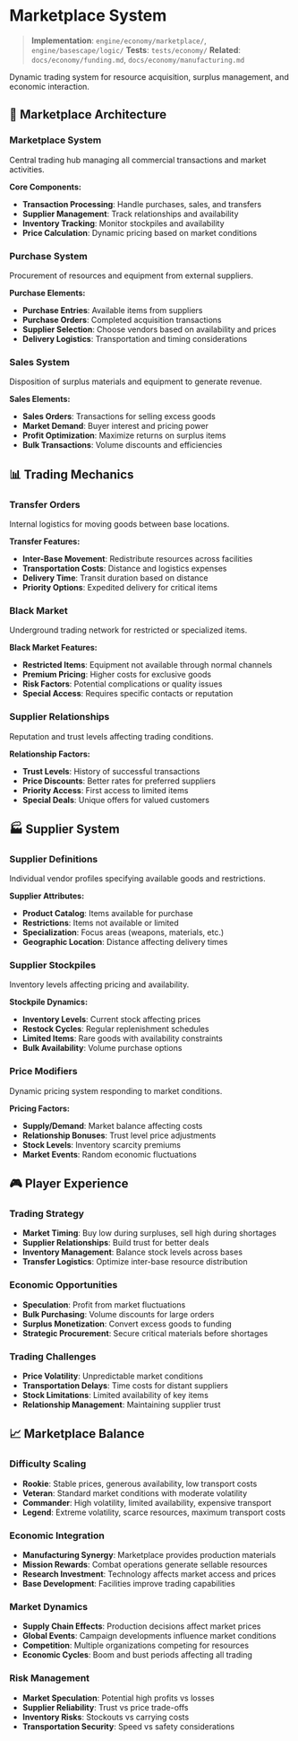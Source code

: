 # Marketplace System

> **Implementation**: `engine/economy/marketplace/`, `engine/basescape/logic/`
> **Tests**: `tests/economy/`
> **Related**: `docs/economy/funding.md`, `docs/economy/manufacturing.md`

Dynamic trading system for resource acquisition, surplus management, and economic interaction.

## 🏪 Marketplace Architecture

### Marketplace System
Central trading hub managing all commercial transactions and market activities.

**Core Components:**
- **Transaction Processing**: Handle purchases, sales, and transfers
- **Supplier Management**: Track relationships and availability
- **Inventory Tracking**: Monitor stockpiles and availability
- **Price Calculation**: Dynamic pricing based on market conditions

### Purchase System
Procurement of resources and equipment from external suppliers.

**Purchase Elements:**
- **Purchase Entries**: Available items from suppliers
- **Purchase Orders**: Completed acquisition transactions
- **Supplier Selection**: Choose vendors based on availability and prices
- **Delivery Logistics**: Transportation and timing considerations

### Sales System
Disposition of surplus materials and equipment to generate revenue.

**Sales Elements:**
- **Sales Orders**: Transactions for selling excess goods
- **Market Demand**: Buyer interest and pricing power
- **Profit Optimization**: Maximize returns on surplus items
- **Bulk Transactions**: Volume discounts and efficiencies

## 📊 Trading Mechanics

### Transfer Orders
Internal logistics for moving goods between base locations.

**Transfer Features:**
- **Inter-Base Movement**: Redistribute resources across facilities
- **Transportation Costs**: Distance and logistics expenses
- **Delivery Time**: Transit duration based on distance
- **Priority Options**: Expedited delivery for critical items

### Black Market
Underground trading network for restricted or specialized items.

**Black Market Features:**
- **Restricted Items**: Equipment not available through normal channels
- **Premium Pricing**: Higher costs for exclusive goods
- **Risk Factors**: Potential complications or quality issues
- **Special Access**: Requires specific contacts or reputation

### Supplier Relationships
Reputation and trust levels affecting trading conditions.

**Relationship Factors:**
- **Trust Levels**: History of successful transactions
- **Price Discounts**: Better rates for preferred suppliers
- **Priority Access**: First access to limited items
- **Special Deals**: Unique offers for valued customers

## 🏭 Supplier System

### Supplier Definitions
Individual vendor profiles specifying available goods and restrictions.

**Supplier Attributes:**
- **Product Catalog**: Items available for purchase
- **Restrictions**: Items not available or limited
- **Specialization**: Focus areas (weapons, materials, etc.)
- **Geographic Location**: Distance affecting delivery times

### Supplier Stockpiles
Inventory levels affecting pricing and availability.

**Stockpile Dynamics:**
- **Inventory Levels**: Current stock affecting prices
- **Restock Cycles**: Regular replenishment schedules
- **Limited Items**: Rare goods with availability constraints
- **Bulk Availability**: Volume purchase options

### Price Modifiers
Dynamic pricing system responding to market conditions.

**Pricing Factors:**
- **Supply/Demand**: Market balance affecting costs
- **Relationship Bonuses**: Trust level price adjustments
- **Stock Levels**: Inventory scarcity premiums
- **Market Events**: Random economic fluctuations

## 🎮 Player Experience

### Trading Strategy
- **Market Timing**: Buy low during surpluses, sell high during shortages
- **Supplier Relationships**: Build trust for better deals
- **Inventory Management**: Balance stock levels across bases
- **Transfer Logistics**: Optimize inter-base resource distribution

### Economic Opportunities
- **Speculation**: Profit from market fluctuations
- **Bulk Purchasing**: Volume discounts for large orders
- **Surplus Monetization**: Convert excess goods to funding
- **Strategic Procurement**: Secure critical materials before shortages

### Trading Challenges
- **Price Volatility**: Unpredictable market conditions
- **Transportation Delays**: Time costs for distant suppliers
- **Stock Limitations**: Limited availability of key items
- **Relationship Management**: Maintaining supplier trust

## 📈 Marketplace Balance

### Difficulty Scaling
- **Rookie**: Stable prices, generous availability, low transport costs
- **Veteran**: Standard market conditions with moderate volatility
- **Commander**: High volatility, limited availability, expensive transport
- **Legend**: Extreme volatility, scarce resources, maximum transport costs

### Economic Integration
- **Manufacturing Synergy**: Marketplace provides production materials
- **Mission Rewards**: Combat operations generate sellable resources
- **Research Investment**: Technology affects market access and prices
- **Base Development**: Facilities improve trading capabilities

### Market Dynamics
- **Supply Chain Effects**: Production decisions affect market prices
- **Global Events**: Campaign developments influence market conditions
- **Competition**: Multiple organizations competing for resources
- **Economic Cycles**: Boom and bust periods affecting all trading

### Risk Management
- **Market Speculation**: Potential high profits vs losses
- **Supplier Reliability**: Trust vs price trade-offs
- **Inventory Risks**: Stockouts vs carrying costs
- **Transportation Security**: Speed vs safety considerations